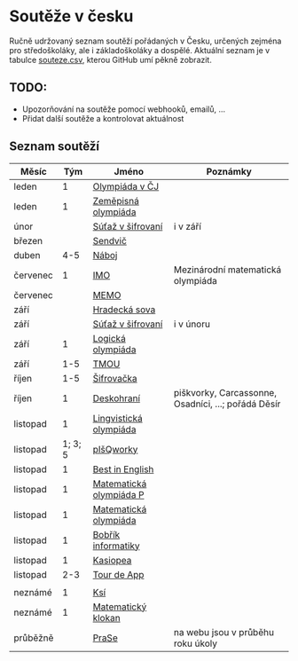 # Soutěže v česku
Ručně udržovaný seznam soutěží pořádaných v Česku, určených zejména pro středoškoláky, ale i základoškoláky a dospělé. Aktuální seznam je v tabulce [souteze.csv](souteze.csv), kterou GitHub umí pěkně zobrazit.
## TODO:
- Upozorňování na soutěže pomocí webhooků, emailů, ...
- Přidat další soutěže a kontrolovat aktuálnost
## Seznam soutěží
|Měsíc|Tým|Jméno|Poznámky|
|---|---|---|---|
|leden|1|[Olympiáda v ČJ]()||
|leden|1|[Zeměpisná olympiáda](https://www.zemepisnaolympiada.cz/)||
|únor||[Súťaž v šifrovaní](https://susi.trojsten.sk/)|i v září|
|březen||[Sendvič](https://www.hrasendvic.cz/)||
|duben|4-5|[Náboj](https://math.naboj.org/cz/cs/)||
|červenec|1|[IMO](https://www.imo-official.org/)|Mezinárodní matematická olympiáda|
|červenec||[MEMO](https://memo-official.org/MEMO/)||
|září||[Hradecká sova](https://hksova2.gipix.net/)||
|září||[Súťaž v šifrovaní](https://susi.trojsten.sk/)|i v únoru|
|září|1|[Logická olympiáda](https://logickaolympiada.cz/)||
|září|1-5|[TMOU](https://www.tmou.cz/)||
|říjen|1-5|[Šifrovačka](https://beneficni.sifrovacky.cz/)||
|říjen|1|[Deskohraní](http://deskohrani.cz/)|piškvorky, Carcassonne, Osadníci, ...; pořádá Děsír|
|listopad|1|[Lingvistická olympiáda](https://www.lingol.cz/)||
|listopad|1; 3; 5|[pIšQworky](https://pisqworky.cz/)||
|listopad|1|[Best in English](https://bestinenglish.org/)||
|listopad|1|[Matematická olympiáda P](https://mo.mff.cuni.cz/p/)||
|listopad|1|[Matematická olympiáda](https://www.matematickaolympiada.cz/mo-pro-ss/)||
|listopad|1|[Bobřík informatiky](https://www.ibobr.cz/)||
|listopad|1|[Kasiopea](https://kasiopea.matfyz.cz/)||
|listopad|2-3|[Tour de App](https://tourdeapp.cz/,)||
|||[]()||
|neznámé|1|[Ksí](https://ksi.fi.muni.cz/)||
|neznámé|1|[Matematický klokan](http://www.matematickyklokan.net)||
|průběžně||[PraSe](https://prase.cz/commentary/aktualni.php)|na webu jsou v průběhu roku úkoly|
